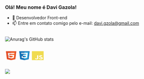 ### Olá! Meu nome é Davi Gazola!

- 🌱 Desenvolvedor Front-end
- 📫 Entre em contato comigo pelo e-mail: davi.gzola@gmail.com

##

![Anurag's GitHub stats](https://github-readme-stats.vercel.app/api?username=davigzola&show_icons=true&theme=dark&icon) 

<div style="display: inline_block"><br>
  <img align="center" alt="Davi-HTML" height="30" width="40" src="https://raw.githubusercontent.com/devicons/devicon/master/icons/html5/html5-original.svg">
  <img align="center" alt="Davi-CSS" height="30" width="40" src="https://raw.githubusercontent.com/devicons/devicon/master/icons/css3/css3-original.svg">
  <img align="center" alt="Davi-Js" height="30" width="40" src="https://raw.githubusercontent.com/devicons/devicon/master/icons/javascript/javascript-plain.svg">
  <src="https://media.discordapp.net/attachments/639956127056134178/890373478988013628/Publicacoes_Instagram_1_1.png?width=676&height=676">
</div>
  
  ##
  
  <a href="https://www.linkedin.com/in/davi-gazola-30702b234/" target="_blank"><img src="https://img.shields.io/badge/LinkedIn-0077B5?style=for-the-badge&logo=linkedin&logoColor=white" target="_blank">
  
  

